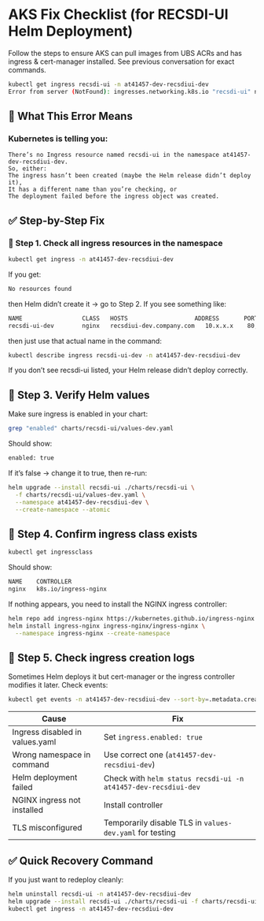# AKS Fix Checklist (for RECSDI-UI Helm Deployment)

Follow the steps to ensure AKS can pull images from UBS ACRs and has ingress & cert-manager installed.
See previous conversation for exact commands.

```bash
kubectl get ingress recsdi-ui -n at41457-dev-recsdiui-dev
Error from server (NotFound): ingresses.networking.k8s.io "recsdi-ui" not found
```

## 🧩 What This Error Means

 ###   Kubernetes is telling you:
    There’s no Ingress resource named recsdi-ui in the namespace at41457-dev-recsdiui-dev.
    So, either:
    The ingress hasn’t been created (maybe the Helm release didn’t deploy it),
    It has a different name than you’re checking, or
    The deployment failed before the ingress object was created.

## ✅ Step-by-Step Fix 
### 🔹 Step 1. Check all ingress resources in the namespace
```bash
kubectl get ingress -n at41457-dev-recsdiui-dev
```
If you get:
```bash
No resources found
```
then Helm didn’t create it → go to Step 2.
If you see something like:
```bash
NAME                 CLASS   HOSTS                   ADDRESS       PORTS   AGE
recsdi-ui-dev        nginx   recsdiui-dev.company.com   10.x.x.x    80,443  1m
```
then just use that actual name in the command:
```bash
kubectl describe ingress recsdi-ui-dev -n at41457-dev-recsdiui-dev
```

If you don’t see recsdi-ui listed, your Helm release didn’t deploy correctly.
## 🔹 Step 3. Verify Helm values
Make sure ingress is enabled in your chart:
```bash
grep "enabled" charts/recsdi-ui/values-dev.yaml
```
Should show:
```bash
enabled: true
```
If it’s false → change it to true, then re-run:
```bash
helm upgrade --install recsdi-ui ./charts/recsdi-ui \
  -f charts/recsdi-ui/values-dev.yaml \
  --namespace at41457-dev-recsdiui-dev \
  --create-namespace --atomic

```
## 🔹 Step 4. Confirm ingress class exists
```bash
kubectl get ingressclass
```
Should show:
```bash
NAME    CONTROLLER
nginx   k8s.io/ingress-nginx
```
If nothing appears, you need to install the NGINX ingress controller:
```bash
helm repo add ingress-nginx https://kubernetes.github.io/ingress-nginx
helm install ingress-nginx ingress-nginx/ingress-nginx \
  --namespace ingress-nginx --create-namespace
```
## 🔹 Step 5. Check ingress creation logs
Sometimes Helm deploys it but cert-manager or the ingress controller modifies it later.
Check events:
```bash
kubectl get events -n at41457-dev-recsdiui-dev --sort-by=.metadata.creationTimestamp
```

| Cause                           | Fix                                                            |
| ------------------------------- | -------------------------------------------------------------- |
| Ingress disabled in values.yaml | Set `ingress.enabled: true`                                    |
| Wrong namespace in command      | Use correct one (`at41457-dev-recsdiui-dev`)                   |
| Helm deployment failed          | Check with `helm status recsdi-ui -n at41457-dev-recsdiui-dev` |
| NGINX ingress not installed     | Install controller                                             |
| TLS misconfigured               | Temporarily disable TLS in `values-dev.yaml` for testing       |


## ✅ Quick Recovery Command
If you just want to redeploy cleanly:
```bash
helm uninstall recsdi-ui -n at41457-dev-recsdiui-dev
helm upgrade --install recsdi-ui ./charts/recsdi-ui -f charts/recsdi-ui/values-dev.yaml -n at41457-dev-recsdiui-dev --atomic
kubectl get ingress -n at41457-dev-recsdiui-dev
```
